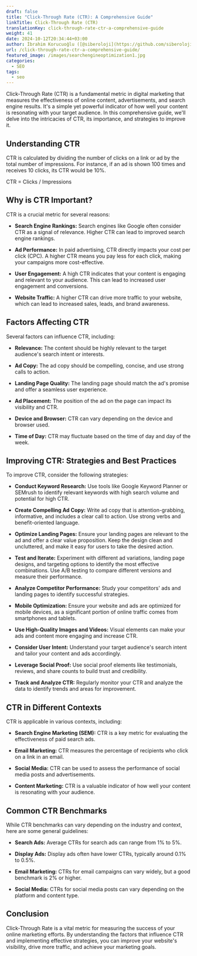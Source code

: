 ```yaml
---
draft: false
title: "Click-Through Rate (CTR): A Comprehensive Guide"
linkTitle: Click-Through Rate (CTR)
translationKey: click-through-rate-ctr-a-comprehensive-guide
weight: 41
date: 2024-10-12T20:34:44+03:00
author: İbrahim Korucuoğlu ([@siberoloji](https://github.com/siberoloji))
url: /click-through-rate-ctr-a-comprehensive-guide/
featured_image: /images/searchengineoptimization1.jpg
categories:
  - SEO
tags:
  - seo
---
```

Click-Through Rate (CTR) is a fundamental metric in digital marketing that measures the effectiveness of online content, advertisements, and search engine results. It's a simple yet powerful indicator of how well your content is resonating with your target audience. In this comprehensive guide, we'll delve into the intricacies of CTR, its importance, and strategies to improve it.

## Understanding CTR

CTR is calculated by dividing the number of clicks on a link or ad by the total number of impressions. For instance, if an ad is shown 100 times and receives 10 clicks, its CTR would be 10%.

CTR = Clicks / Impressions

## Why is CTR Important?

CTR is a crucial metric for several reasons:

* **Search Engine Rankings:** Search engines like Google often consider CTR as a signal of relevance. Higher CTR can lead to improved search engine rankings.

* **Ad Performance:** In paid advertising, CTR directly impacts your cost per click (CPC). A higher CTR means you pay less for each click, making your campaigns more cost-effective.

* **User Engagement:** A high CTR indicates that your content is engaging and relevant to your audience. This can lead to increased user engagement and conversions.

* **Website Traffic:** A higher CTR can drive more traffic to your website, which can lead to increased sales, leads, and brand awareness.

## Factors Affecting CTR

Several factors can influence CTR, including:

* **Relevance:** The content should be highly relevant to the target audience's search intent or interests.

* **Ad Copy:** The ad copy should be compelling, concise, and use strong calls to action.

* **Landing Page Quality:** The landing page should match the ad's promise and offer a seamless user experience.

* **Ad Placement:** The position of the ad on the page can impact its visibility and CTR.

* **Device and Browser:** CTR can vary depending on the device and browser used.

* **Time of Day:** CTR may fluctuate based on the time of day and day of the week.

## Improving CTR: Strategies and Best Practices

To improve CTR, consider the following strategies:

* **Conduct Keyword Research:** Use tools like Google Keyword Planner or SEMrush to identify relevant keywords with high search volume and potential for high CTR.

* **Create Compelling Ad Copy:** Write ad copy that is attention-grabbing, informative, and includes a clear call to action. Use strong verbs and benefit-oriented language.

* **Optimize Landing Pages:** Ensure your landing pages are relevant to the ad and offer a clear value proposition. Keep the design clean and uncluttered, and make it easy for users to take the desired action.

* **Test and Iterate:** Experiment with different ad variations, landing page designs, and targeting options to identify the most effective combinations. Use A/B testing to compare different versions and measure their performance.

* **Analyze Competitor Performance:** Study your competitors' ads and landing pages to identify successful strategies.

* **Mobile Optimization:** Ensure your website and ads are optimized for mobile devices, as a significant portion of online traffic comes from smartphones and tablets.

* **Use High-Quality Images and Videos:** Visual elements can make your ads and content more engaging and increase CTR.

* **Consider User Intent:** Understand your target audience's search intent and tailor your content and ads accordingly.

* **Leverage Social Proof:** Use social proof elements like testimonials, reviews, and share counts to build trust and credibility.

* **Track and Analyze CTR:** Regularly monitor your CTR and analyze the data to identify trends and areas for improvement.

## CTR in Different Contexts

CTR is applicable in various contexts, including:

* **Search Engine Marketing (SEM):** CTR is a key metric for evaluating the effectiveness of paid search ads.

* **Email Marketing:** CTR measures the percentage of recipients who click on a link in an email.

* **Social Media:** CTR can be used to assess the performance of social media posts and advertisements.

* **Content Marketing:** CTR is a valuable indicator of how well your content is resonating with your audience.

## Common CTR Benchmarks

While CTR benchmarks can vary depending on the industry and context, here are some general guidelines:

* **Search Ads:** Average CTRs for search ads can range from 1% to 5%.

* **Display Ads:** Display ads often have lower CTRs, typically around 0.1% to 0.5%.

* **Email Marketing:** CTRs for email campaigns can vary widely, but a good benchmark is 2% or higher.

* **Social Media:** CTRs for social media posts can vary depending on the platform and content type.

## Conclusion

Click-Through Rate is a vital metric for measuring the success of your online marketing efforts. By understanding the factors that influence CTR and implementing effective strategies, you can improve your website's visibility, drive more traffic, and achieve your marketing goals.

